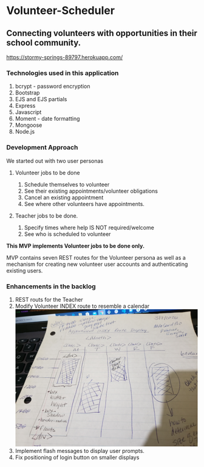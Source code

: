 # Volunteer-Scheduler

## Connecting volunteers with opportunities in their school community.
https://stormy-springs-89797.herokuapp.com/

### Technologies used in this application
1.  bcrypt - password encryption
2.  Bootstrap
3.  EJS and EJS partials
4.  Express
5.  Javascript
6.  Moment - date formatting
7.  Mongoose
8.  Node.js

### Development Approach
We started out with two user personas
1.  Volunteer jobs to be done
    1.  Schedule themselves to volunteer
    2.  See their existing appointments/volunteer obligations
    3.  Cancel an existing appointment
    4.  See where other volunteers have appointments.

2.  Teacher jobs to be done.
    1. Specify times where help IS NOT required/welcome
    2. See who is scheduled to volunteer

**This MVP implements Volunteer jobs to be done only.**

MVP contains seven REST routes for the Volunteer persona as well as a mechanism for creating new volunteer user accounts and authenticating existing users.

### Enhancements in the backlog
1.  REST routs for the Teacher
2.  Modify Volunteer INDEX route to resemble a calendar
![Target Index Route](/images/aspirationalIndexRoute.jpg)
3.  Implement flash messages to display user prompts.
4.  Fix positioning of login button on smaller displays





